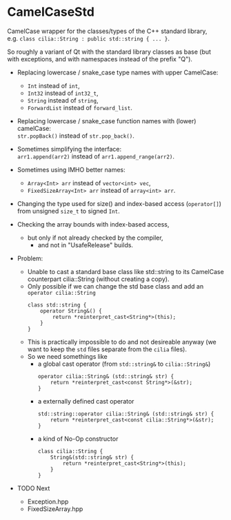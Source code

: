 # CamelCaseStd
CamelCase wrapper for the classes/types of the C++ standard library,  
e.g. `class cilia::String : public std::string { ... }`.

So roughly a variant of Qt with the standard library classes as base (but with exceptions, and with namespaces instead of the prefix "Q").

- Replacing lowercase / snake_case type names with upper CamelCase:
    - `Int` instead of `int`,
    - `Int32` instead of `int32_t`,
    - `String` instead of `string`,
    - `ForwardList` instead of `forward_list`.

- Replacing lowercase / snake_case function names with (lower) camelCase:  
  `str.popBack()` instead of `str.pop_back()`.

- Sometimes simplifying the interface:  
  `arr1.append(arr2)` instead of `arr1.append_range(arr2)`.

- Sometimes using IMHO better names:  
    - `Array<Int> arr` instead of `vector<int> vec`,
    - `FixedSizeArray<Int> arr` instead of `array<int> arr`.

- Changing the type used for size() and index-based access (`operator[]`) from unsigned `size_t` to signed `Int`.

- Checking the array bounds with index-based access,
    - but only if not already checked by the compiler,
        - and not in "UsafeRelease" builds.
 
- Problem:
    - Unable to cast a standard base class like std::string to its CamelCase counterpart cilia::String (without creating a copy).
     - Only possible if we can change the std base class and add an `operator cilia::String`
        ```
        class std::string {
            operator String&() {
                return *reinterpret_cast<String*>(this);
            }
        }
        ```
    - This is practically impossible to do and not desireable anyway (we want to keep the `std` files separate from the `cilia` files).
     - So we need somethings like
          - a global cast operator (from `std::string&` to `cilia::String&`)
            ```
            operator cilia::String& (std::string& str) {
                return *reinterpret_cast<const String*>(&str);
            }
            ```
        - a externally defined cast operator
            ```
            std::string::operator cilia::String& (std::string& str) {
                return *reinterpret_cast<const cilia::String*>(&str);
            }
            ```
        - a kind of No-Op constructor
            ```
            class cilia::String {
                String&(std::string& str) {
                    return *reinterpret_cast<String*>(this);
                }
            }
            ```
    

- TODO Next
    - Exception.hpp
     - FixedSizeArray.hpp
